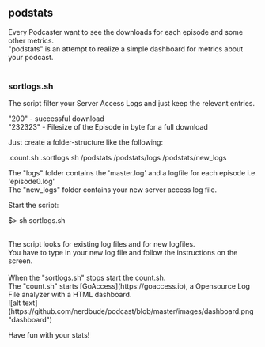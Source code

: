 ## podstats

Every Podcaster want to see the downloads for each episode and some other metrics.<br>
"podstats" is an attempt to realize a simple dashboard for metrics about your podcast.<br>
<br>
### sortlogs.sh
The script filter your Server Access Logs and just keep the relevant entries.<br>

"200" - successful download<br>
"232323" - Filesize of the Episode in byte for a full download<br>

Just create a folder-structure like the following:

.count.sh
.sortlogs.sh
/podstats
/podstats/logs
/podstats/new_logs

The "logs" folder contains the 'master.log' and a logfile for each episode i.e. 'episode0.log'<br>
The "new_logs" folder contains your new server access log file.

Start the script:<br>

$> sh sortlogs.sh

<br>
The script looks for existing log files and for new logfiles.<br>
You have to type in your new log file and follow the instructions on the screen.<br>
<br>
When the "sortlogs.sh" stops start the count.sh.
<br>
The "count.sh" starts [GoAccess](https://goaccess.io), a Opensource Log File analyzer with a HTML dashboard.
<br>
![alt text](https://github.com/nerdbude/podcast/blob/master/images/dashboard.png "dashboard")

Have fun with your stats!
